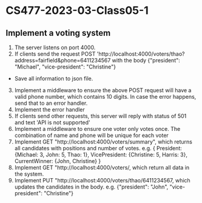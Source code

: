 # CS477-2023-03-Class05-1

## Implement a voting system
1. The server listens on port 4000.
2. If clients send the request POST 'http://localhost:4000/voters/thao?address=fairfield&phone=6411234567
    with the body {"president": "Michael", "vice-president": "Christine"}
* Save all information to json file.
3. Implement a middleware to ensure the above POST request will have a valid phone number, which contains 10 digits. In case the error happens, send that to an error handler.
4. Implement the error handler
5. If clients send other requests, this server will reply with status of 501 and text 'API is not supported'
6. Implement a middleware to ensure one voter only votes once. The combination of name and phone will be unique for each voter
7. Implement GET "http://localhost:4000/voters/summary", which returns all candidates with positions and number of votes. e.g. 
{
  President: {Michael: 3, John: 5, Thao: 1},
  VicePresident: {Christine: 5, Harris: 3},
  CurrentWinner: {John, Christine}
}
8. Implement GET "http://localhost:4000/voters/, which return all data in the system.
9. Implement PUT "http://localhost:4000/voters/thao/6411234567, which updates the candidates in the body. e.g. {"president": "John", "vice-president": "Christine"}
